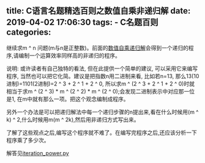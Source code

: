 title: C语言名题精选百则之数值自乘非递归解
date: 2019-04-02 17:06:30
tags:
    - C名题百则
categories:
---
继续求m ^ n 问题(m与n是正整数)。前面的[数值自乘递归解](http://program.dengshilong.org/2019/03/22/C%E8%AF%AD%E8%A8%80%E5%90%8D%E9%A2%98%E7%B2%BE%E9%80%89%E7%99%BE%E5%88%99%E4%B9%8B%E6%95%B0%E5%80%BC%E8%87%AA%E4%B9%98%E9%80%92%E5%BD%92%E8%A7%A3/)会得到一个递归的程序,请编制一个运算效率同样高的非递归的程序。

说明: 或许读者有自己独特的看法, 但在此提供一个简单的建议, 可以采用它来编写程序, 当然也可以把它化简。建议是把指数n用二进制来看, 比如若n=13, 那么13(10进制)=1101(2进制)=2 ^ 3 + 2 ^ 1 + 2 ^ 0, 所以求m ^ (2 ^ 3 + 2 ^ 1 + 2 ^ 0)时就相当于求m ^ (2 ^ 3) * m ^ (2 ^ 2) * m ^ (2 ^ 0);会发现二进制表示中对应那一位是1, 在m中就有那么一项。把这个观念编制成程序。

另外一个办法是可以把递归解法中每一个递归步骤的n提出来,看在什么时候用(m ^ k) ^ 2,什么时候用m(m ^ 2k),然后用非递归方式写出来。

了解了这些观点之后,编写这个程序就不难了。在编写完程序之后,还应该分析一下程序乘了多少次。

解答见[iteration_power.py](https://github.com/dengshilong/C100Problem/blob/master/chapter2/iteration_power.py)

